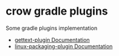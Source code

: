 # crow gradle plugins

Some gradle plugins implementation

* [gettext-plugin Documentation](gettext/README.md)
* [linux-packaging-plugin Documentation](linux-packaging/README.md)
